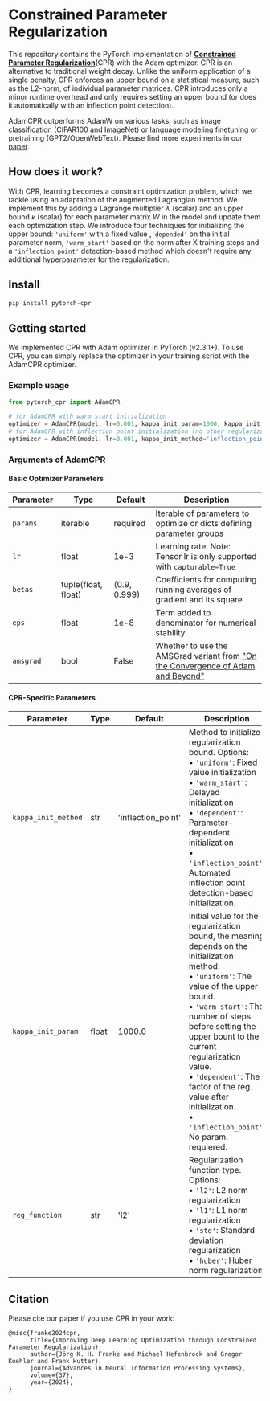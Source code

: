 
# Constrained Parameter Regularization

This repository contains the PyTorch implementation of [**Constrained Parameter Regularization**](https://arxiv.org/abs/2311.09058)(CPR) with the Adam optimizer.
CPR is an alternative to traditional weight decay. Unlike the uniform application of a single penalty, CPR enforces an upper bound on a statistical measure, such as the L2-norm, of individual parameter matrices. CPR introduces only a minor runtime overhead and only requires setting an upper bound (or does it automatically with an inflection point detection). 

AdamCPR outperforms AdamW on various tasks, such as image classification (CIFAR100 and ImageNet) or language modeling finetuning or pretraining (GPT2/OpenWebText).
Please find more experiments in our [paper](https://arxiv.org/abs/2311.09058). 

## How does it work?

With CPR, learning becomes a constraint optimization problem, which we tackle using an adaptation of the augmented Lagrangian method.
We implement this by adding a Lagrange multiplier $\lambda$ (scalar) and an upper bound $\kappa$ (scalar) for each parameter matrix $W$ in the model and update them each optimization step. We introduce four techniques for initializing the upper bound: `'uniform'` with a fixed value ,`'depended'` on the initial parameter norm, `'warm_start'` based on the norm after X training steps and a `'inflection_point'` detection-based method which doesn't require any additional hyperparameter for the regularization.



## Install

```bash
pip install pytorch-cpr
```

## Getting started

We implemented CPR with Adam optimizer in PyTorch (v2.3.1+). To use CPR, you can simply replace the optimizer in your training script with the AdamCPR optimizer.

### Example usage

```python
from pytorch_cpr import AdamCPR

# for AdamCPR with warm start initialization
optimizer = AdamCPR(model, lr=0.001, kappa_init_param=1000, kappa_init_method='warm_start')
# for AdamCPR with inflection point initialization (no other regularization hyperparameter needed)
optimizer = AdamCPR(model, lr=0.001, kappa_init_method='inflection_point')
```

### Arguments of AdamCPR

#### Basic Optimizer Parameters
| Parameter | Type | Default | Description |
|-----------|------|---------|-------------|
| `params` | iterable | required | Iterable of parameters to optimize or dicts defining parameter groups |
| `lr` | float | 1e-3 | Learning rate. Note: Tensor lr is only supported with `capturable=True` |
| `betas` | tuple(float, float) | (0.9, 0.999) | Coefficients for computing running averages of gradient and its square |
| `eps` | float | 1e-8 | Term added to denominator for numerical stability |
| `amsgrad` | bool | False | Whether to use the AMSGrad variant from ["On the Convergence of Adam and Beyond"](https://openreview.net/forum?id=ryQu7f-RZ) |

#### CPR-Specific Parameters
| Parameter | Type | Default | Description                                                                                                                                                                                                                                                                                                                                                                          |
|-----------|------|---------|--------------------------------------------------------------------------------------------------------------------------------------------------------------------------------------------------------------------------------------------------------------------------------------------------------------------------------------------------------------------------------------|
| `kappa_init_method` | str | 'inflection_point' | Method to initialize regularization bound. Options:<br>• `'uniform'`: Fixed value initialization<br>• `'warm_start'`: Delayed initialization<br>• `'dependent'`: Parameter-dependent initialization<br>• `'inflection_point'`: Automated inflection point detection-based initialization.                                                                                            |
| `kappa_init_param` | float | 1000.0 | Initial value for the regularization bound, the meaning depends on the initialization method: <br>• `'uniform'`: The value of the upper bound.<br>• `'warm_start'`: The number of steps before setting the upper bount to the current regularization value.  <br>• `'dependent'`: The factor of the reg. value after initialization.<br>• `'inflection_point'`: No param. requiered. |
| `reg_function` | str | 'l2' | Regularization function type. Options:<br>• `'l2'`: L2 norm regularization<br>• `'l1'`: L1 norm regularization<br>• `'std'`: Standard deviation regularization<br>• `'huber'`: Huber norm regularization                                                                                                                                                                             |




## Citation

Please cite our paper if you use CPR in your work:
    
```
@misc{franke2024cpr,
      title={Improving Deep Learning Optimization through Constrained Parameter Regularization}, 
      author={Jörg K. H. Franke and Michael Hefenbrock and Gregor Koehler and Frank Hutter},
      journal={Advances in Neural Information Processing Systems},
      volume={37},
      year={2024},
}
```

